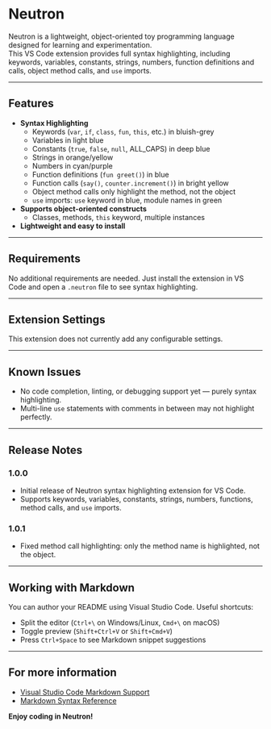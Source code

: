 # Neutron

Neutron is a lightweight, object-oriented toy programming language designed for learning and experimentation.  
This VS Code extension provides full syntax highlighting, including keywords, variables, constants, strings, numbers, function definitions and calls, object method calls, and `use` imports.

---

## Features

- **Syntax Highlighting**
  - Keywords (`var`, `if`, `class`, `fun`, `this`, etc.) in bluish-grey
  - Variables in light blue
  - Constants (`true`, `false`, `null`, ALL_CAPS) in deep blue
  - Strings in orange/yellow
  - Numbers in cyan/purple
  - Function definitions (`fun greet()`) in blue
  - Function calls (`say()`, `counter.increment()`) in bright yellow
  - Object method calls only highlight the method, not the object
  - `use` imports: `use` keyword in blue, module names in green
- **Supports object-oriented constructs**
  - Classes, methods, `this` keyword, multiple instances
- **Lightweight and easy to install**

---

## Requirements

No additional requirements are needed. Just install the extension in VS Code and open a `.neutron` file to see syntax highlighting.

---

## Extension Settings

This extension does not currently add any configurable settings.

---

## Known Issues

- No code completion, linting, or debugging support yet — purely syntax highlighting.
- Multi-line `use` statements with comments in between may not highlight perfectly.

---

## Release Notes

### 1.0.0
- Initial release of Neutron syntax highlighting extension for VS Code.
- Supports keywords, variables, constants, strings, numbers, functions, method calls, and `use` imports.

### 1.0.1
- Fixed method call highlighting: only the method name is highlighted, not the object.

---

## Working with Markdown

You can author your README using Visual Studio Code. Useful shortcuts:

* Split the editor (`Ctrl+\` on Windows/Linux, `Cmd+\` on macOS)
* Toggle preview (`Shift+Ctrl+V` or `Shift+Cmd+V`)
* Press `Ctrl+Space` to see Markdown snippet suggestions

---

## For more information

* [Visual Studio Code Markdown Support](http://code.visualstudio.com/docs/languages/markdown)
* [Markdown Syntax Reference](https://help.github.com/articles/markdown-basics/)

**Enjoy coding in Neutron!**